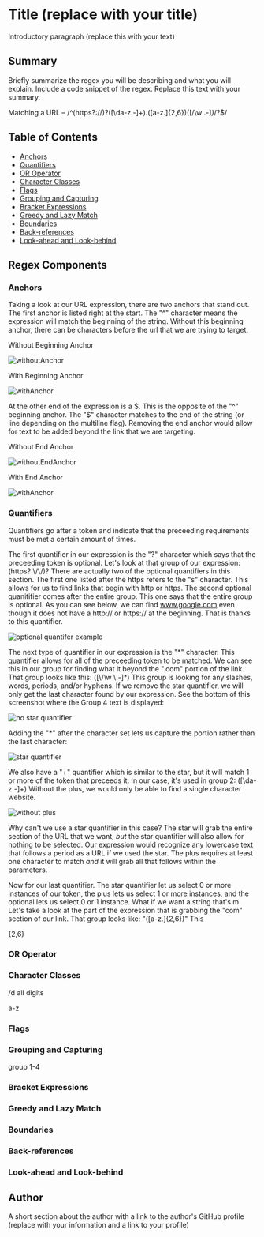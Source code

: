 # Title (replace with your title)

Introductory paragraph (replace this with your text)

## Summary

Briefly summarize the regex you will be describing and what you will explain. Include a code snippet of the regex. Replace this text with your summary.

Matching a URL – /^(https?:\/\/)?([\da-z\.-]+)\.([a-z\.]{2,6})([\/\w \.-]*)*\/?$/

## Table of Contents

- [Anchors](#anchors)
- [Quantifiers](#quantifiers)
- [OR Operator](#or-operator)
- [Character Classes](#character-classes)
- [Flags](#flags)
- [Grouping and Capturing](#grouping-and-capturing)
- [Bracket Expressions](#bracket-expressions)
- [Greedy and Lazy Match](#greedy-and-lazy-match)
- [Boundaries](#boundaries)
- [Back-references](#back-references)
- [Look-ahead and Look-behind](#look-ahead-and-look-behind)

## Regex Components

### Anchors

  Taking a look at our URL expression, there are two anchors that stand out. The first anchor is listed right at the start. The "^" character means the expression will match the beginning of the string. Without this beginning anchor, there can be characters before the url that we are trying to target.

Without Beginning Anchor

![withoutAnchor](https://user-images.githubusercontent.com/56897774/136708029-1f1aa5e4-e871-492b-8b7b-26fd04470057.png)

With Beginning Anchor

![withAnchor](https://user-images.githubusercontent.com/56897774/136708037-89a4683e-8a3d-4eaa-877d-6a0b3c94d945.png)


  At the other end of the expression is a $. This is the opposite of the "^" beginning anchor. The "$" character matches to the end of the string (or line depending on the multiline flag). Removing the end anchor would allow for text to be added beyond the link that we are targeting.

Without End Anchor

![withoutEndAnchor](https://user-images.githubusercontent.com/56897774/136708316-6fa1c46d-b9f5-4d12-a117-cf67a6f687d1.png)

With End Anchor

![withAnchor](https://user-images.githubusercontent.com/56897774/136708327-184be0fc-d698-4b7b-967a-b91fab67361b.png)

### Quantifiers

Quantifiers go after a token and indicate that the preceeding requirements must be met a certain amount of times.

The first quantifier in our expression is the "?" character which says that the preceeding token is optional. Let's look at that group of our expression: (https?:\\/\\/)?
There are actually two of the optional quantifiers in this section. The first one listed after the https refers to the "s" character. This allows for us to find links that begin with http or https. The second optional quanitifier comes after the entire group. This one says that the entire group is optional. As you can see below, we can find www.google.com even though it does not have a http:// or https:// at the beginning. That is thanks to this quantifier.

![optional quantifer example](https://user-images.githubusercontent.com/56897774/136709011-45e62a33-96e9-4b80-81f5-761331884852.png)

The next type of quantifier in our expression is the "\*" character. This quantifier allows for all of the preceeding token to be matched. We can see this in our group for finding what it beyond the ".com" portion of the link. That group looks like this: ([\\/\\w \\.-]\*)
This group is looking for any slashes, words, periods, and/or hyphens. If we remove the star quantifier, we will only get the last character found by our expression. See the bottom of this screenshot where the Group 4 text is displayed:

![no star quantifier](https://user-images.githubusercontent.com/56897774/136709383-9e9cb958-b723-4cf0-9fd1-95afe86caa6e.png)

Adding the "\*" after the character set lets us capture the portion rather than the last character:

![star quantifier](https://user-images.githubusercontent.com/56897774/136709430-d30d6306-29d1-453b-849a-adfca34ab112.png)

We also have a "+" quantifier which is similar to the star, but it will match 1 or more of the token that preceeds it. In our case, it's used in group 2: ([\da-z\.-]+)
Without the plus, we would only be able to find a single character website.

![without plus](https://user-images.githubusercontent.com/56897774/136709855-a923eeaa-3855-46ac-8363-5a9044948513.png)

 Why can't we use a star quantifier in this case? The star will grab the entire section of the URL that we want, *but* the star quantifier will also allow for nothing to be selected. Our expression would recognize any lowercase text that follows a period as a URL if we used the star. The plus requires at least one character to match *and* it will grab all that follows within the parameters.

Now for our last quantifier. The star quantifier let us select 0 or more instances of our token, the plus lets us select 1 or more instances, and the optional lets us select 0 or 1 instance. What if we want a string that's m Let's take a look at the part of the expression that is grabbing the "com" section of our link. That group looks like: "([a-z\.]{2,6})" This 

{2,6}

### OR Operator

### Character Classes


/d all digits

a-z


### Flags

### Grouping and Capturing

group 1-4

### Bracket Expressions

### Greedy and Lazy Match

### Boundaries

### Back-references

### Look-ahead and Look-behind

## Author

A short section about the author with a link to the author's GitHub profile (replace with your information and a link to your profile)
